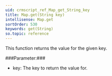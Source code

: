 ```yaml
---
uid: crmscript_ref_Map_get_String_key
title: Map.get(String key)
intellisense: Map.get
sortOrder: 530
keywords: get(String)
so.topic: reference
---
```


This function returns the value for the given key.



###Parameter:###


 - key: The key to return the value for.


